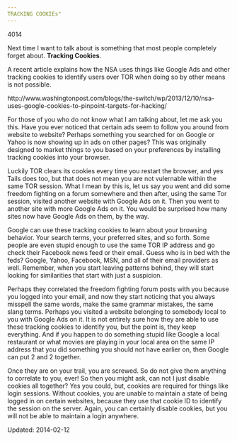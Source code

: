 ```yaml
---
TRACKING COOKIEs"
---
```

4014


<p>Next time I want to talk about is something that most people completely forget about. <strong>Tracking Cookies</strong>.</p>
<p>A recent article explains how the NSA uses things like Google Ads and other tracking cookies to identify users over TOR when doing so by other means is not possible.</p>
<p>http://www.washingtonpost.com/blogs/the-switch/wp/2013/12/10/nsa-uses-google-cookies-to-pinpoint-targets-for-hacking/</p>
<p>For those of you who do not know what I am talking about, let me ask you this. Have you ever noticed that certain ads seem to follow you around from website to website? Perhaps something you searched for on Google or Yahoo is now showing up in ads on other pages? This was originally designed to market things to you based on your preferences by installing tracking cookies into your browser.</p>
<p>Luckily TOR clears its cookies every time you restart the browser, and yes Tails does too, but that does not mean you are not vulernable within the same TOR session. What I mean by this is, let us say you went and did some freedom fighting on a forum somewhere and then after, using the same Tor session, visited another website with Google Ads on it. Then you went to another site with more Google Ads on it. You would be surprised how many sites now have Google Ads on them, by the way.</p>
<p>Google can use these tracking cookies to learn about your browsing behavior. Your search terms, your preferred sites, and so forth. Some people are even stupid enough to use the same TOR IP address and go check their Facebook news feed or their email. Guess who is in bed with the feds? Google, Yahoo, Facebook, MSN, and all of their email providers as well. Remember, when you start leaving patterns behind, they will start looking for similarities that start with just a suspicion.</p>
<p>Perhaps they correlated the freedom fighting forum posts with you because you logged into your email, and now they start noticing that you always misspell the same words, make the same grammar mistakes, the same slang terms. Perhaps you visited a website belonging to somebody local to you with Google Ads on it. It is not entirely sure how they are able to use these tracking cookies to identify you, but the point is, they keep everything. And if you happen to do something stupid like Google a local restaurant or what movies are playing in your local area on the same IP address that you did something you should not have earlier on, then Google can put 2 and 2 together.</p>
<p>Once they are on your trail, you are screwed. So do not give them anything to correlate to you, ever! So then you might ask, can not I just disable cookies all together? Yes you could, but, cookies are required for things like login sessions. Without cookies, you are unable to maintain a state of being logged in on certain websites, because they use that cookie ID to identify the session on the server. Again, you can certainly disable cookies, but you will not be able to maintain a login anywhere.</p>

Updated: 2014-02-12

